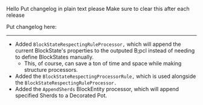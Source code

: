 Hello
Put changelog in plain text please
Make sure to clear this after each release

Put changelog here:

-----------------
- Added `BlockStateRespectingRuleProcessor,` which will append the current BlockState's properties to the outputed B;pcl instead of needing to define BlockStates manually.
  - This, of course, can save a ton of time and space while making structure processors.
- Added the `BlockStateRespectingProcessorRule,` which is used alongside the `BlockStateRespectingRuleProcessor.`
- Added the `AppendSherds` BlockEntity processor, which will append specified Sherds to a Decorated Pot.
